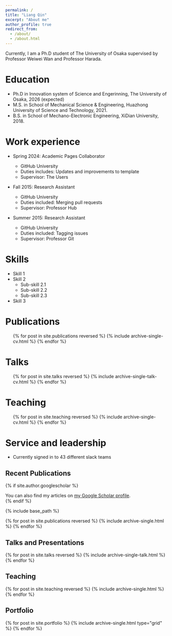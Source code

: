 ```yaml
---
permalink: /
title: "Liang Qin"
excerpt: "About me"
author_profile: true
redirect_from: 
  - /about/
  - /about.html
---
```


<div id="about-me">

Currently, I am a Ph.D student of The University of Osaka supervised by Professor Weiwei Wan and Professor Harada. 

Education
======
* Ph.D in Innovation system of Science and Engerinning, The University of Osaka, 2026 (expected)
* M.S. in School of Mechanical Science & Engineering, Huazhong University of Science and Technology, 2021.
* B.S. in School of Mechano-Electronic Engineering, XiDian University, 2018.

Work experience
======
* Spring 2024: Academic Pages Collaborator
  * GitHub University
  * Duties includes: Updates and improvements to template
  * Supervisor: The Users

* Fall 2015: Research Assistant
  * GitHub University
  * Duties included: Merging pull requests
  * Supervisor: Professor Hub

* Summer 2015: Research Assistant
  * GitHub University
  * Duties included: Tagging issues
  * Supervisor: Professor Git
  
Skills
======
* Skill 1
* Skill 2
  * Sub-skill 2.1
  * Sub-skill 2.2
  * Sub-skill 2.3
* Skill 3

Publications
======
  <ul>{% for post in site.publications reversed %}
    {% include archive-single-cv.html %}
  {% endfor %}</ul>
  
Talks
======
  <ul>{% for post in site.talks reversed %}
    {% include archive-single-talk-cv.html  %}
  {% endfor %}</ul>
  
Teaching
======
  <ul>{% for post in site.teaching reversed %}
    {% include archive-single-cv.html %}
  {% endfor %}</ul>
  
Service and leadership
======
* Currently signed in to 43 different slack teams

</div>

<div id="recent-publications">
<h2>Recent Publications</h2>

{% if site.author.googlescholar %}
  <div class="publications-section">
    You can also find my articles on <a href="{{site.author.googlescholar}}">my Google Scholar profile</a>.
  </div>
{% endif %}

{% include base_path %}

{% for post in site.publications reversed %}
  {% include archive-single.html %}
{% endfor %}
</div>

<div id="talks-and-presentations">
<h2>Talks and Presentations</h2>

{% for post in site.talks reversed %}
  {% include archive-single-talk.html %}
{% endfor %}
</div>

<div id="teaching">
<h2>Teaching</h2>

{% for post in site.teaching reversed %}
  {% include archive-single.html %}
{% endfor %}
</div>

<div id="portfolio">
<h2>Portfolio</h2>

{% for post in site.portfolio %}
  {% include archive-single.html type="grid" %}
{% endfor %}
</div>
